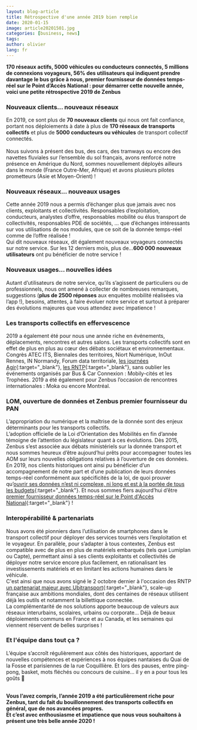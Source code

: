 ```yaml
---
layout: blog-article
title: Rétrospective d'une année 2019 bien remplie
date: 2020-01-15
image: article20201501.jpg
categories: [business, news]
tags:
author: olivier
lang: fr
---
```


**170 réseaux actifs, 5000 véhicules ou conducteurs connectés, 5 millions de connexions voyageurs, 56% des utilisateurs qui indiquent prendre davantage le bus grâce à nous, premier fournisseur de données temps-réel sur le Point d’Accès National&nbsp;:&nbsp;pour démarrer cette nouvelle année, voici une petite rétrospective 2019 de Zenbus**

### Nouveaux clients... nouveaux réseaux
En 2019, ce sont plus de **70 nouveaux clients** qui nous ont fait confiance, portant nos déploiements à date à plus de **170 réseaux de transports collectifs** et plus de **5000 conducteurs ou véhicules** de transport collectif connectés.<br>
<br>
Nous suivons à présent des bus, des cars, des tramways ou encore des navettes fluviales sur l’ensemble du sol français, avons renforcé notre présence en Amérique du Nord, sommes nouvellement déployés ailleurs dans le monde (France Outre-Mer, Afrique) et avons plusieurs pilotes prometteurs (Asie et Moyen-Orient)&nbsp;!


### Nouveaux réseaux... nouveaux usages
Cette année 2019 nous a permis d’échanger plus que jamais avec nos clients, exploitants et collectivités. Responsables d’exploitation, conducteurs, analystes d’offre, responsables mobilité ou élus transport de collectivités, responsables PDE de sociétés, ... que d’échanges intéressants sur vos utilisations de nos modules, que ce soit de la donnée temps-réel comme de l’offre réalisée&nbsp;!<br>
Qui dit nouveaux réseaux, dit également nouveaux voyageurs connectés sur notre service. Sur les 12 derniers mois, plus de...**600 000 nouveaux utilisateurs** ont pu bénéficier de notre service&nbsp;! 


### Nouveaux usages... nouvelles idées
Autant d’utilisateurs de notre service, qu’ils s’agissent de particuliers ou de professionnels, nous ont amené à collecter de nombreuses remarques, suggestions (**plus de 2500 réponses** aux enquêtes mobilité réalisées via l’app&nbsp;!), besoins, attentes, à faire évoluer notre service et surtout à préparer des évolutions majeures que vous attendez avec impatience&nbsp;!


### Les transports collectifs en effervescence
2019 a également été pour nous une année riche en événements, déplacements, rencontres et autres salons. Les transports collectifs sont en effet de plus en plus au cœur des débats sociétaux et environnementaux. Congrès ATEC ITS, Biennales des territoires, Niort Numérique, InOut Rennes, IN Normandy, Forum data territoriale, [les journées Agir](https://www.journees-agir.org/){:target="_blank"}, [les RNTP](http://www.rencontres-transport-public.fr/){:target="_blank"}, sans oublier les événements organisés par Bus & Car Connexion&nbsp;:&nbsp;Mobily-cités et les Trophées. 2019 a été également pour Zenbus l’occasion de rencontres internationales&nbsp;:&nbsp;Moka ou encore Montréal.

### LOM, ouverture de données et Zenbus premier fournisseur du PAN
L’appropriation du numérique et la maîtrise de la donnée sont des enjeux déterminants  pour les transports collectifs. <br>
L’adoption officielle de la Loi d’Orientation des Mobilités en fin d’année témoigne de l’attention du législateur quant à ces évolutions. Dès 2015, Zenbus s’est associée aux débats ministériels sur la donnée transport et nous sommes heureux d’être aujourd’hui prêts pour accompagner toutes les AOM sur leurs nouvelles obligations relatives à l’ouverture de ces données.<br>
En 2019, nos clients historiques ont ainsi pu bénéficier d’un accompagnement de notre part et d’une publication de leurs données temps-réel conformément aux spécificités de la loi, de quoi prouver qu’[ouvrir ses données n’est ni complexe, ni long et est à la portée de tous les budgets](https://zenbus.fr/LOM.pdf){:target="_blank"}. Et nous sommes fiers aujourd’hui d’être [premier fournisseur données temps-réel sur le Point d'Accès National](https://transport.data.gouv.fr/datasets?_utf8=%E2%9C%93&q=gtfs-rt){:target="_blank"}&nbsp;!


### Interopérabilité & partenariats
Nous avons été pionniers dans l’utilisation de smartphones dans le transport collectif pour déployer des services tournés vers l’exploitation et le voyageur. En parallèle, pour s’adapter à tous contextes, Zenbus est compatible avec de plus en plus de matériels embarqués (tels que Lumiplan ou Capte), permettant ainsi à ses clients exploitants et collectivités de déployer notre service encore plus facilement, en rationalisant les investissements matériels et en limitant les actions humaines dans le véhicule.<br>
C'est ainsi que nous avons signé le 2 octobre dernier à l'occasion des RNTP [un partenariat majeur avec Ubitransport](https://zenbus.fr/files/UbiTransport_Zenbus_se_rapprochent.pdf){:target="_blank"}, scale-up française aux ambitions mondiales, dont des centaines de réseaux utilisent déjà les outils et notamment la billettique connectée.<br>
La complémentarité de nos solutions apporte beaucoup de valeurs aux réseaux interurbains, scolaires, urbains ou corporate... Déjà de beaux déploiements communs en France et au Canada, et les semaines qui viennent réservent de belles surprises&nbsp;!


### Et l'équipe dans tout ça&nbsp;?
L’équipe s’accroît régulièrement aux côtés des historiques, apportant de nouvelles compétences et expériences à nos équipes nantaises du Quai de la Fosse et parisiennes de la rue Coquillière. Et lors des pauses, entre ping-pong, basket, mots fléchés ou concours de cuisine... il y en a pour tous les goûts&nbsp;🙂<br><br>

**Vous l’avez compris, l’année 2019 a été particulièrement riche pour Zenbus, tant du fait du bouillonnement des transports collectifs en général, que de nos avancées propres.** <br>
**Et c’est avec enthousiasme et impatience que nous vous souhaitons à présent une très belle année 2020&nbsp;!**